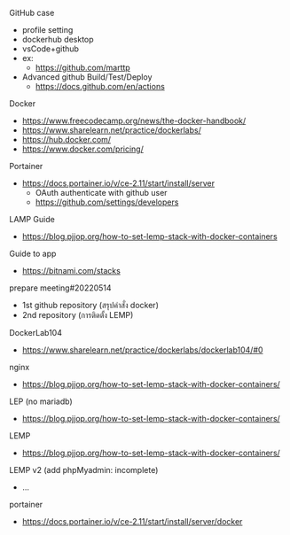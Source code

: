 GitHub case
- profile setting
- dockerhub desktop
- vsCode+github
- ex:
    - https://github.com/marttp
- Advanced github Build/Test/Deploy
    - https://docs.github.com/en/actions

Docker
- https://www.freecodecamp.org/news/the-docker-handbook/
- https://www.sharelearn.net/practice/dockerlabs/
- https://hub.docker.com/
- https://www.docker.com/pricing/

Portainer
- https://docs.portainer.io/v/ce-2.11/start/install/server
    - OAuth authenticate with github user
    - https://github.com/settings/developers

LAMP Guide
- https://blog.pjjop.org/how-to-set-lemp-stack-with-docker-containers

Guide to app
- https://bitnami.com/stacks

prepare meeting#20220514
- 1st github repository (สรุปคำสั่ง docker)
- 2nd repository (การติดตั้ง LEMP)

DockerLab104
- https://www.sharelearn.net/practice/dockerlabs/dockerlab104/#0

nginx
- https://blog.pjjop.org/how-to-set-lemp-stack-with-docker-containers/

LEP (no mariadb)
- https://blog.pjjop.org/how-to-set-lemp-stack-with-docker-containers/

LEMP
- https://blog.pjjop.org/how-to-set-lemp-stack-with-docker-containers/

LEMP v2 (add phpMyadmin: incomplete)
- ...

portainer
- https://docs.portainer.io/v/ce-2.11/start/install/server/docker
